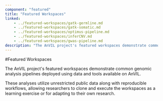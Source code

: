 ```yaml
---
component: "featured"
title: "Featured Workspaces"
linked:
    - ../featured-workspaces/gatk-germline.md
    - ../featured-workspaces/gatk-somatic.md
    - ../featured-workspaces/optimus-pipeline.md
    - ../featured-workspaces/inferCNV.md
    - ../featured-workspaces/gwas-pipeline.md
description: "The AnVIL project's featured workspaces demonstrate common genomic analysis pipelines deployed using data and tools available on AnVIL."
---
```


#Featured Workspaces

The AnVIL project's featured workspaces demonstrate common genomic analysis pipelines deployed using data and tools available on AnVIL.

These analyses utilize unrestricted public data along with reproducible workflows, allowing researchers to clone and execute the workspaces as a learning exercise or for adapting to their own research.
